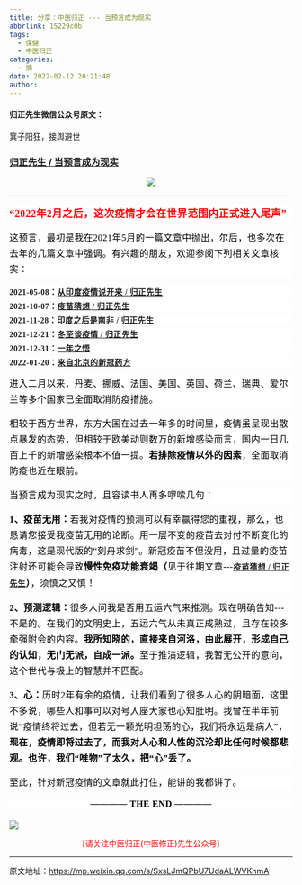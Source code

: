 ```yaml
---
title: 分享：中医归正 --- 当预言成为现实
abbrlink: 15229c0b
tags:
  - 保健
  - 中医归正
categories:
  - 摘
date: 2022-02-12 20:21:48
author:
---
```


#### 归正先生微信公众号原文：

箕子阳狂，接舆避世

<!-- more -->

###  [归正先生 / 当预言成为现实](https://mp.weixin.qq.com/s/SxsLJmQPbU7UdaALWVKhmA "跳转至原文")



<div class="rich_media_content ">
                    <section style="text-align: center;margin-bottom: 15px;"><img class="rich_pages wxw-img js_insertlocalimg" data-ratio="0.578125" data-s="300,640" src="https://tvax3.sinaimg.cn/large/8bf740e1gy1gzb0t7ro8xj20u00hcaie.jpg" data-type="jpeg" data-w="1280" style=""></section><hr style="outline: 0px;max-width: 100%;font-family: -apple-system, BlinkMacSystemFont, &quot;Helvetica Neue&quot;, &quot;PingFang SC&quot;, &quot;Hiragino Sans GB&quot;, &quot;Microsoft YaHei UI&quot;, &quot;Microsoft YaHei&quot;, Arial, sans-serif;letter-spacing: 0.544px;white-space: normal;font-size: 16px;background-color: rgb(255, 255, 255);border-style: solid;border-right-width: 0px;border-bottom-width: 0px;border-left-width: 0px;border-color: rgba(0, 0, 0, 0.1);transform-origin: 0px 0px;transform: scale(1, 0.5);box-sizing: border-box !important;overflow-wrap: break-word !important;"  /><p style="margin: 15px 0cm;outline: 0px;max-width: 100%;font-family: -apple-system, BlinkMacSystemFont, &quot;Helvetica Neue&quot;, &quot;PingFang SC&quot;, &quot;Hiragino Sans GB&quot;, &quot;Microsoft YaHei UI&quot;, &quot;Microsoft YaHei&quot;, Arial, sans-serif;letter-spacing: 0.544px;white-space: normal;font-size: 16px;background-color: rgb(255, 255, 255);line-height: 1.75em;box-sizing: border-box !important;overflow-wrap: break-word !important;"><span style="color: rgb(255, 0, 0);font-size: 18px;"><strong><span style="font-size: 18px;color: rgb(255, 0, 0);letter-spacing: 0.544px;font-family: 仿宋;">“2022年2月之后，这次疫情才会在世界范围内正式进入尾声”</span></strong></span></p><p style="margin: 15px 0cm;outline: 0px;max-width: 100%;font-family: -apple-system, BlinkMacSystemFont, &quot;Helvetica Neue&quot;, &quot;PingFang SC&quot;, &quot;Hiragino Sans GB&quot;, &quot;Microsoft YaHei UI&quot;, &quot;Microsoft YaHei&quot;, Arial, sans-serif;letter-spacing: 0.544px;white-space: normal;font-size: 16px;background-color: rgb(255, 255, 255);line-height: 1.75em;box-sizing: border-box !important;overflow-wrap: break-word !important;"><span style="outline: 0px;max-width: 100%;color: rgb(0, 0, 0);font-family: 仿宋;letter-spacing: 0.544px;box-sizing: border-box !important;overflow-wrap: break-word !important;">这预言，最初是我在2021年5月的一篇文章中抛出，尔</span><span style="letter-spacing: 0.544px;color: rgb(0, 0, 0);font-family: 仿宋;">后，也多次</span><span style="letter-spacing: 0.544px;color: rgb(0, 0, 0);font-family: 仿宋;">在去年的</span><span style="letter-spacing: 0.544px;color: rgb(0, 0, 0);font-family: 仿宋;">几篇文章中强调。有兴趣的朋友，欢迎参阅下列相关文章核实：</span></p><section style="margin: 5px 0cm;outline: 0px;max-width: 100%;font-family: -apple-system, BlinkMacSystemFont, &quot;Helvetica Neue&quot;, &quot;PingFang SC&quot;, &quot;Hiragino Sans GB&quot;, &quot;Microsoft YaHei UI&quot;, &quot;Microsoft YaHei&quot;, Arial, sans-serif;letter-spacing: 0.544px;white-space: normal;font-size: 16px;background-color: rgb(255, 255, 255);line-height: normal;box-sizing: border-box !important;overflow-wrap: break-word !important;"><strong style="font-family: -apple-system, BlinkMacSystemFont, &quot;Helvetica Neue&quot;, &quot;PingFang SC&quot;, &quot;Hiragino Sans GB&quot;, &quot;Microsoft YaHei UI&quot;, &quot;Microsoft YaHei&quot;, Arial, sans-serif;font-size: 16px;letter-spacing: 0.544px;white-space: normal;outline: 0px;max-width: 100%;box-sizing: border-box !important;overflow-wrap: break-word !important;"><span style="outline: 0px;max-width: 100%;font-family: 仿宋;font-size: 14px;text-align: center;box-sizing: border-box !important;overflow-wrap: break-word !important;">2021-05-08：</span></strong><span style="text-decoration: underline;"><strong style="font-family: -apple-system, BlinkMacSystemFont, &quot;Helvetica Neue&quot;, &quot;PingFang SC&quot;, &quot;Hiragino Sans GB&quot;, &quot;Microsoft YaHei UI&quot;, &quot;Microsoft YaHei&quot;, Arial, sans-serif;font-size: 16px;letter-spacing: 0.544px;white-space: normal;outline: 0px;max-width: 100%;box-sizing: border-box !important;overflow-wrap: break-word !important;"><span style="text-decoration: underline;outline: 0px;max-width: 100%;font-family: 仿宋;font-size: 14px;text-align: center;box-sizing: border-box !important;overflow-wrap: break-word !important;"><a target="_blank" href="http://mp.weixin.qq.com/s?__biz=MzI5NzQzMzY5NQ==&amp;mid=2247484456&amp;idx=1&amp;sn=4b272cc08a590f1a08a1f3ddb888cb40&amp;chksm=ecb46b18dbc3e20e55dab41da5ca225e424389b00d4baf0df22ba686e06565cac35b7202d543&amp;scene=21#wechat_redirect" textvalue="从印度疫情说开来 / 归正先生" linktype="text" imgurl="" imgdata="null" data-itemshowtype="0" tab="innerlink" data-linktype="2">从印度疫情说开来 / 归正先生</a></span></strong></span></section><section style="margin: 5px 0cm;outline: 0px;max-width: 100%;font-family: -apple-system, BlinkMacSystemFont, &quot;Helvetica Neue&quot;, &quot;PingFang SC&quot;, &quot;Hiragino Sans GB&quot;, &quot;Microsoft YaHei UI&quot;, &quot;Microsoft YaHei&quot;, Arial, sans-serif;letter-spacing: 0.544px;white-space: normal;font-size: 16px;background-color: rgb(255, 255, 255);line-height: normal;box-sizing: border-box !important;overflow-wrap: break-word !important;"><strong style="outline: 0px;max-width: 100%;box-sizing: border-box !important;overflow-wrap: break-word !important;"><span style="outline: 0px;max-width: 100%;font-family: 仿宋;font-size: 14px;text-align: center;box-sizing: border-box !important;overflow-wrap: break-word !important;">2021-10-07：</span></strong><a target="_blank" href="http://mp.weixin.qq.com/s?__biz=MzI5NzQzMzY5NQ==&amp;mid=2247484675&amp;idx=1&amp;sn=2fb99c99759ee383938998f43dfb6b22&amp;chksm=ecb46a33dbc3e3250d552c51d6929df91eca637db5832a87a1e261ffcdcfc5b0cfabac01b722&amp;scene=21#wechat_redirect" textvalue="疫苗猜想 / 归正先生" linktype="text" imgurl="" imgdata="null" data-itemshowtype="0" tab="innerlink" style="text-decoration: underline;" data-linktype="2"><strong style="outline: 0px;max-width: 100%;box-sizing: border-box !important;overflow-wrap: break-word !important;"><span style="outline: 0px;max-width: 100%;font-family: 仿宋;font-size: 14px;text-align: center;box-sizing: border-box !important;overflow-wrap: break-word !important;">疫苗猜想 / 归正先生</span></strong><strong style="outline: 0px;max-width: 100%;box-sizing: border-box !important;overflow-wrap: break-word !important;"><span style="outline: 0px;max-width: 100%;font-family: 仿宋;font-size: 14px;text-align: center;box-sizing: border-box !important;overflow-wrap: break-word !important;"></span></strong></a></section><section style="margin: 5px 0cm;outline: 0px;max-width: 100%;font-family: -apple-system, BlinkMacSystemFont, &quot;Helvetica Neue&quot;, &quot;PingFang SC&quot;, &quot;Hiragino Sans GB&quot;, &quot;Microsoft YaHei UI&quot;, &quot;Microsoft YaHei&quot;, Arial, sans-serif;letter-spacing: 0.544px;white-space: normal;font-size: 16px;background-color: rgb(255, 255, 255);line-height: normal;box-sizing: border-box !important;overflow-wrap: break-word !important;"><strong style="outline: 0px;max-width: 100%;box-sizing: border-box !important;overflow-wrap: break-word !important;"><span style="outline: 0px;max-width: 100%;font-family: 仿宋;font-size: 14px;text-align: center;box-sizing: border-box !important;overflow-wrap: break-word !important;">2021-11-28：</span></strong><a target="_blank" href="http://mp.weixin.qq.com/s?__biz=MzI5NzQzMzY5NQ==&amp;mid=2247484729&amp;idx=1&amp;sn=63b79e4ee6fa95948e2ec2d002026fbe&amp;chksm=ecb46a09dbc3e31f14367a0adfd88b378dd30a4d18356abdc993bd55cc0d928fc58a296679b2&amp;scene=21#wechat_redirect" textvalue="印度之后是南非 / 归正先生" linktype="text" imgurl="" imgdata="null" data-itemshowtype="0" tab="innerlink" style="text-decoration: underline;" data-linktype="2"><strong style="outline: 0px;max-width: 100%;box-sizing: border-box !important;overflow-wrap: break-word !important;"><span style="outline: 0px;max-width: 100%;font-family: 仿宋;font-size: 14px;text-align: center;box-sizing: border-box !important;overflow-wrap: break-word !important;">印度之后是南非 / 归正先生</span></strong><strong style="outline: 0px;max-width: 100%;box-sizing: border-box !important;overflow-wrap: break-word !important;"><span style="outline: 0px;max-width: 100%;font-family: 仿宋;font-size: 14px;text-align: center;box-sizing: border-box !important;overflow-wrap: break-word !important;"></span></strong></a></section><section style="margin: 5px 0cm;outline: 0px;max-width: 100%;font-family: -apple-system, BlinkMacSystemFont, &quot;Helvetica Neue&quot;, &quot;PingFang SC&quot;, &quot;Hiragino Sans GB&quot;, &quot;Microsoft YaHei UI&quot;, &quot;Microsoft YaHei&quot;, Arial, sans-serif;letter-spacing: 0.544px;white-space: normal;font-size: 16px;background-color: rgb(255, 255, 255);line-height: normal;box-sizing: border-box !important;overflow-wrap: break-word !important;"><strong style="outline: 0px;max-width: 100%;box-sizing: border-box !important;overflow-wrap: break-word !important;"><span style="outline: 0px;max-width: 100%;font-family: 仿宋;font-size: 14px;text-align: center;box-sizing: border-box !important;overflow-wrap: break-word !important;">2021-12-21：</span></strong><a target="_blank" href="http://mp.weixin.qq.com/s?__biz=MzI5NzQzMzY5NQ==&amp;mid=2247484765&amp;idx=1&amp;sn=e5b747c1150f8de82abad07cde957ea9&amp;chksm=ecb46a6ddbc3e37b6cb3b3c652c2e1aa174cee1f1c365c06edeb5faad9703cd8788fc0454361&amp;scene=21#wechat_redirect" textvalue="冬至谈疫情 / 归正先生" linktype="text" imgurl="" imgdata="null" data-itemshowtype="0" tab="innerlink" style="text-decoration: underline;" data-linktype="2"><strong style="outline: 0px;max-width: 100%;box-sizing: border-box !important;overflow-wrap: break-word !important;"><span style="outline: 0px;max-width: 100%;font-family: 仿宋;font-size: 14px;text-align: center;box-sizing: border-box !important;overflow-wrap: break-word !important;">冬至谈疫情 / 归正先生</span></strong><strong style="outline: 0px;max-width: 100%;box-sizing: border-box !important;overflow-wrap: break-word !important;"><span style="outline: 0px;max-width: 100%;font-family: 仿宋;font-size: 14px;text-align: center;box-sizing: border-box !important;overflow-wrap: break-word !important;"></span></strong></a></section><section style="margin: 5px 0cm;outline: 0px;max-width: 100%;font-family: -apple-system, BlinkMacSystemFont, &quot;Helvetica Neue&quot;, &quot;PingFang SC&quot;, &quot;Hiragino Sans GB&quot;, &quot;Microsoft YaHei UI&quot;, &quot;Microsoft YaHei&quot;, Arial, sans-serif;letter-spacing: 0.544px;white-space: normal;font-size: 16px;background-color: rgb(255, 255, 255);line-height: normal;box-sizing: border-box !important;overflow-wrap: break-word !important;"><strong style="outline: 0px;max-width: 100%;box-sizing: border-box !important;overflow-wrap: break-word !important;"><span style="outline: 0px;max-width: 100%;font-family: 仿宋;font-size: 14px;text-align: center;box-sizing: border-box !important;overflow-wrap: break-word !important;">2021-12-31：</span></strong><a target="_blank" href="http://mp.weixin.qq.com/s?__biz=MzI5NzQzMzY5NQ==&amp;mid=2247484785&amp;idx=1&amp;sn=6885a3b31495e6e75ecaf6f237b72dca&amp;chksm=ecb46a41dbc3e35709959eba0e899b15aca9804f2048c5750e569dbfcbfed445b70c1b3dc30f&amp;scene=21#wechat_redirect" textvalue="一年之悟" linktype="text" imgurl="" imgdata="null" data-itemshowtype="0" tab="innerlink" style="text-decoration: underline;" data-linktype="2"><strong style="outline: 0px;max-width: 100%;box-sizing: border-box !important;overflow-wrap: break-word !important;"><span style="outline: 0px;max-width: 100%;font-family: 仿宋;font-size: 14px;text-align: center;box-sizing: border-box !important;overflow-wrap: break-word !important;">一年之悟</span></strong><strong style="outline: 0px;max-width: 100%;box-sizing: border-box !important;overflow-wrap: break-word !important;"><span style="outline: 0px;max-width: 100%;font-family: 仿宋;font-size: 14px;text-align: center;box-sizing: border-box !important;overflow-wrap: break-word !important;"></span></strong></a></section><section style="margin: 5px 0cm;outline: 0px;max-width: 100%;font-family: -apple-system, BlinkMacSystemFont, &quot;Helvetica Neue&quot;, &quot;PingFang SC&quot;, &quot;Hiragino Sans GB&quot;, &quot;Microsoft YaHei UI&quot;, &quot;Microsoft YaHei&quot;, Arial, sans-serif;letter-spacing: 0.544px;white-space: normal;font-size: 16px;background-color: rgb(255, 255, 255);line-height: normal;box-sizing: border-box !important;overflow-wrap: break-word !important;"><strong style="outline: 0px;max-width: 100%;box-sizing: border-box !important;overflow-wrap: break-word !important;"><span style="outline: 0px;max-width: 100%;font-family: 仿宋;font-size: 14px;text-align: center;box-sizing: border-box !important;overflow-wrap: break-word !important;">2022-01-20：</span></strong><a target="_blank" href="http://mp.weixin.qq.com/s?__biz=MzI5NzQzMzY5NQ==&amp;mid=2247484792&amp;idx=1&amp;sn=0031ff4a13218ad8560f9435f20b1f7c&amp;chksm=ecb46a48dbc3e35eeec85851b3479ff24b74d9128708368e6191ff42bc852121118682157775&amp;scene=21#wechat_redirect" textvalue="来自北京的新冠药方" linktype="text" imgurl="" imgdata="null" data-itemshowtype="0" tab="innerlink" style="text-decoration: underline;" data-linktype="2"><strong style="outline: 0px;max-width: 100%;box-sizing: border-box !important;overflow-wrap: break-word !important;"><span style="outline: 0px;max-width: 100%;font-family: 仿宋;font-size: 14px;text-align: center;box-sizing: border-box !important;overflow-wrap: break-word !important;">来自北京的新冠药方</span></strong><strong style="outline: 0px;max-width: 100%;box-sizing: border-box !important;overflow-wrap: break-word !important;"><span style="outline: 0px;max-width: 100%;font-family: 仿宋;font-size: 14px;text-align: center;box-sizing: border-box !important;overflow-wrap: break-word !important;"></span></strong></a></section><p style="margin: 15px 0cm;outline: 0px;max-width: 100%;font-family: -apple-system, BlinkMacSystemFont, &quot;Helvetica Neue&quot;, &quot;PingFang SC&quot;, &quot;Hiragino Sans GB&quot;, &quot;Microsoft YaHei UI&quot;, &quot;Microsoft YaHei&quot;, Arial, sans-serif;letter-spacing: 0.544px;white-space: normal;font-size: 16px;background-color: rgb(255, 255, 255);line-height: 1.75em;box-sizing: border-box !important;overflow-wrap: break-word !important;"><span style="outline: 0px;max-width: 100%;color: rgb(0, 0, 0);font-family: 仿宋;letter-spacing: 0.544px;box-sizing: border-box !important;overflow-wrap: break-word !important;">进入二月以来，丹麦、挪威、法国、美国、英国、荷兰、瑞典、爱尔兰等多个国家已全面取消防疫措施。</span></p><p style="margin: 15px 0cm;outline: 0px;max-width: 100%;font-family: -apple-system, BlinkMacSystemFont, &quot;Helvetica Neue&quot;, &quot;PingFang SC&quot;, &quot;Hiragino Sans GB&quot;, &quot;Microsoft YaHei UI&quot;, &quot;Microsoft YaHei&quot;, Arial, sans-serif;letter-spacing: 0.544px;white-space: normal;font-size: 16px;background-color: rgb(255, 255, 255);line-height: 1.75em;box-sizing: border-box !important;overflow-wrap: break-word !important;"><span style="color: rgb(0, 0, 0);font-family: 仿宋;letter-spacing: 0.544px;">相较于西方世界，东方大国在过去一年多的时间里，疫情虽呈现出散点暴发的态势，但相较于欧美动则数万的新增感染而言，国内一日几百上千的新增感染根本不值一提。<strong>若排除疫情以外的因素</strong>，全面取消防疫也近在眼前。</span></p><p style="margin: 15px 0cm;outline: 0px;max-width: 100%;font-family: -apple-system, BlinkMacSystemFont, &quot;Helvetica Neue&quot;, &quot;PingFang SC&quot;, &quot;Hiragino Sans GB&quot;, &quot;Microsoft YaHei UI&quot;, &quot;Microsoft YaHei&quot;, Arial, sans-serif;letter-spacing: 0.544px;white-space: normal;font-size: 16px;background-color: rgb(255, 255, 255);line-height: 1.75em;box-sizing: border-box !important;overflow-wrap: break-word !important;"><span style="color: rgb(0, 0, 0);font-family: 仿宋;letter-spacing: 0.544px;">当预言成为现实之时，且容读书人再多啰嗦几句：</span></p><p style="margin: 15px 0cm;outline: 0px;max-width: 100%;font-family: -apple-system, BlinkMacSystemFont, &quot;Helvetica Neue&quot;, &quot;PingFang SC&quot;, &quot;Hiragino Sans GB&quot;, &quot;Microsoft YaHei UI&quot;, &quot;Microsoft YaHei&quot;, Arial, sans-serif;letter-spacing: 0.544px;white-space: normal;font-size: 16px;background-color: rgb(255, 255, 255);line-height: 1.75em;box-sizing: border-box !important;overflow-wrap: break-word !important;"><strong><span style="color: rgb(0, 0, 0);font-family: 仿宋;letter-spacing: 0.544px;">1、疫苗无用：</span></strong><span style="color: rgb(0, 0, 0);font-family: 仿宋;letter-spacing: 0.544px;">若我对疫情的预测可以有幸赢得您的重视，那么，也恳请您接受我疫苗无用的论断。用一层不变的疫苗去对付不断变化的病毒，这是现代版的“刻舟求剑”。新冠疫苗不但没用，且过量的疫苗注射还可能会导致<strong>慢性</strong><strong style="outline: 0px;max-width: 100%;color: rgb(0, 0, 0);font-family: 仿宋;font-size: 16px;letter-spacing: 0.544px;white-space: normal;background-color: rgb(255, 255, 255);box-sizing: border-box !important;overflow-wrap: break-word !important;">免疫功能衰竭（</strong>见于往期文章---</span><a target="_blank" href="http://mp.weixin.qq.com/s?__biz=MzI5NzQzMzY5NQ==&amp;mid=2247484675&amp;idx=1&amp;sn=2fb99c99759ee383938998f43dfb6b22&amp;chksm=ecb46a33dbc3e3250d552c51d6929df91eca637db5832a87a1e261ffcdcfc5b0cfabac01b722&amp;scene=21#wechat_redirect" textvalue="疫苗猜想 / 归正先生" linktype="text" imgurl="" imgdata="null" data-itemshowtype="0" tab="innerlink" data-linktype="2"><strong><span style="text-decoration: underline;"><span style="text-decoration: underline;outline: 0px;max-width: 100%;font-family: 仿宋;font-size: 14px;text-align: center;box-sizing: border-box !important;overflow-wrap: break-word !important;">疫苗猜想 / 归正先生</span></span></strong></a><span style="color: rgb(0, 0, 0);font-family: 仿宋;letter-spacing: 0.544px;"><strong style="outline: 0px;max-width: 100%;color: rgb(0, 0, 0);font-family: 仿宋;font-size: 16px;letter-spacing: 0.544px;white-space: normal;background-color: rgb(255, 255, 255);box-sizing: border-box !important;overflow-wrap: break-word !important;">）</strong>，须慎之又慎！</span><span style="color: rgb(0, 0, 0);font-family: 仿宋;letter-spacing: 0.544px;"></span></p><p style="margin: 15px 0cm;outline: 0px;max-width: 100%;font-family: -apple-system, BlinkMacSystemFont, &quot;Helvetica Neue&quot;, &quot;PingFang SC&quot;, &quot;Hiragino Sans GB&quot;, &quot;Microsoft YaHei UI&quot;, &quot;Microsoft YaHei&quot;, Arial, sans-serif;letter-spacing: 0.544px;white-space: normal;font-size: 16px;background-color: rgb(255, 255, 255);line-height: 1.75em;box-sizing: border-box !important;overflow-wrap: break-word !important;"><strong><span style="color: rgb(0, 0, 0);font-family: 仿宋;letter-spacing: 0.544px;">2、预测逻辑：</span></strong><span style="color: rgb(0, 0, 0);font-family: 仿宋;letter-spacing: 0.544px;">很多人问我是否用五运六气来推测。现在明确告知---不是的。在我们的文明史上，五运六气从未真正成熟过，且存在较多牵强附会的内容。<strong>我所知晓的，直接来自河洛，由此展开，形成自己的认知，无门无派，自成一派。</strong>至于推演逻辑，我暂无公开的意向，这个世代与极上的智慧并不匹配。<br  /></span></p><p style="margin: 15px 0cm;outline: 0px;max-width: 100%;font-family: -apple-system, BlinkMacSystemFont, &quot;Helvetica Neue&quot;, &quot;PingFang SC&quot;, &quot;Hiragino Sans GB&quot;, &quot;Microsoft YaHei UI&quot;, &quot;Microsoft YaHei&quot;, Arial, sans-serif;letter-spacing: 0.544px;white-space: normal;font-size: 16px;background-color: rgb(255, 255, 255);line-height: 1.75em;box-sizing: border-box !important;overflow-wrap: break-word !important;"><strong><span style="color: rgb(0, 0, 0);font-family: 仿宋;letter-spacing: 0.544px;">3、心：</span></strong><span style="color: rgb(0, 0, 0);font-family: 仿宋;letter-spacing: 0.544px;">历时2年有余的疫情，让我们看到了很多人心的阴暗面，这里不多说，哪些人和事可以对号入座大家也心知肚明。我曾在半年前说“</span><span style="color: rgb(0, 0, 0);font-family: 仿宋;letter-spacing: 0.544px;">疫情终将过去，但若无一颗光明坦荡的心，我们将永远是病人”，<strong>现在，疫情即将过去了，而我对人心和人性的沉沦却比任何时候都悲观。</strong></span><strong><span style="color: rgb(0, 0, 0);font-family: 仿宋;letter-spacing: 0.544px;">也许，</span><span style="color: rgb(0, 0, 0);font-family: 仿宋;letter-spacing: 0.544px;">我们“唯物”了太久，把“心”丢了。</span></strong><span style="color: rgb(0, 0, 0);font-family: 仿宋;letter-spacing: 0.544px;"></span></p><p style="margin: 15px 0cm;outline: 0px;max-width: 100%;font-family: -apple-system, BlinkMacSystemFont, &quot;Helvetica Neue&quot;, &quot;PingFang SC&quot;, &quot;Hiragino Sans GB&quot;, &quot;Microsoft YaHei UI&quot;, &quot;Microsoft YaHei&quot;, Arial, sans-serif;letter-spacing: 0.544px;white-space: normal;font-size: 16px;background-color: rgb(255, 255, 255);line-height: 1.75em;box-sizing: border-box !important;overflow-wrap: break-word !important;"><span style="color: rgb(0, 0, 0);font-family: 仿宋;letter-spacing: 0.544px;">至此，针对新冠疫情的文章就此打住，</span><span style="color: rgb(0, 0, 0);font-family: 仿宋;letter-spacing: 0.544px;">能讲的我都讲了。</span>
					<p style="margin: 15px 0cm;outline: 0px;max-width: 100%;font-family: -apple-system, BlinkMacSystemFont, &quot;Helvetica Neue&quot;, &quot;PingFang SC&quot;, &quot;Hiragino Sans GB&quot;, &quot;Microsoft YaHei UI&quot;, &quot;Microsoft YaHei&quot;, Arial, sans-serif;letter-spacing: 0.544px;white-space: normal;background-color: rgb(255, 255, 255);text-align: center;box-sizing: border-box !important;overflow-wrap: break-word !important;"><strong style="outline: 0px;max-width: 100%;box-sizing: border-box !important;overflow-wrap: break-word !important;"><span style="outline: 0px;max-width: 100%;color: rgb(0, 0, 0);font-family: 仿宋;font-size: 16px;box-sizing: border-box !important;overflow-wrap: break-word !important;">———— THE&nbsp;END ————</span></strong></p>
					<p style="margin-top: 5px;margin-bottom: 5px;outline: 0px;max-width: 100%;font-family: -apple-system, BlinkMacSystemFont, &quot;Helvetica Neue&quot;, &quot;PingFang SC&quot;, &quot;Hiragino Sans GB&quot;, &quot;Microsoft YaHei UI&quot;, &quot;Microsoft YaHei&quot;, Arial, sans-serif;letter-spacing: 0.544px;white-space: normal;font-size: 16px;color: rgb(62, 62, 62);text-align: center;background-color: rgb(255, 255, 255);line-height: normal;box-sizing: border-box !important;overflow-wrap: break-word !important;"><strong style="outline: 0px;max-width: 100%;box-sizing: border-box !important;overflow-wrap: break-word !important;"></strong><img class="rich_pages wxw-img" data-backh="289" data-backw="578" data-fileid="100001040" data-ratio="0.50078125" data-s="300,640" data-src="https://mmbiz.qpic.cn/mmbiz_png/zjaJCl7DLpVKRC65ufmbGmuW2lHdBt8icKFOokwHAzd5D6xDM99b8ia0dpnR1FQzd8V0tIIcy5FARc5VjdZVhmUA/640?wx_fmt=png" data-type="png" data-w="1280" style="outline: 0px;color: rgb(51, 51, 51);font-family: mp-quote, -apple-system-font, BlinkMacSystemFont, &quot;Helvetica Neue&quot;, &quot;PingFang SC&quot;, &quot;Hiragino Sans GB&quot;, &quot;Microsoft YaHei UI&quot;, &quot;Microsoft YaHei&quot;, Arial, sans-serif;font-size: 17px;box-sizing: border-box !important;overflow-wrap: break-word !important;width: 578px !important;visibility: visible !important;height: auto !important;"  /></p></section>
					<img style="clear: both; display: block; margin:auto;" src="http://wx1.sinaimg.cn/mw690/8bf740e1gy1fgqt1hfuomj20hs0bzmyp.jpg" /><p style="text-align: center; color: red">[请关注中医归正(中医修正)先生公众号]</p><hr />
                </div>



原文地址：https://mp.weixin.qq.com/s/SxsLJmQPbU7UdaALWVKhmA


